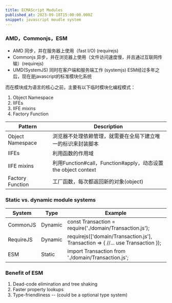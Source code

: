 ```yaml
---
title: ECMAScript Modules
published_at: 2023-09-18T15:00:00.000Z
snippet: javascript moudle system
---
```



### AMD，Commonjs，ESM

 - AMD 同步，并在服务器上使用（fast I/O)   (requirejs)
 - Commonjs 异步，并在浏览器上使用（文件访问速度慢，并且通过互联网传输）(requirejs)
 - UMD(SystemJS) 同时在客户端和服务端工作 (systemjs)
  ESM经过多年之后，现在是javascript的标准模块化系统

而在模块成为语言的核心之前，主要有以下临时模块化编程模式：
 1. Object Namespace
 2. IIFEs
 3. IIFE mixins
 4. Factory Function

| Pattern          | Description                                           |
|------------------|-------------------------------------------------------|
| Object Namespace | 浏览器不处理依赖管理，就需要在全局下建立唯一的标识来封装脚本                        |
| IIFEs            | 利用函数的作用域                                              |
| IIFE mixins      | 利用Function#call，Function#apply，动态设置the object context |
| Factory Function | 工厂函数，每次都返回新的对象(object)                                |

### Static vs. dynamic module systems

| System    | Type    | Example                                                                            |
|-----------|---------|------------------------------------------------------------------------------------|
| CommonJS  | Dynamic | const Transaction = require('./domain/Transaction.js');                            |
| RequireJS | Dynamic | requirejs(['domain/Transaction.js'], Transaction => {    //... use Transaction }); |
| ESM       | Static  | import Transaction from './domain/Transaction.js';                                 |

### Benefit of ESM
1. Dead-code elimination and tree shaking
2. Faster property lookups
3. Type-friendliness -- (could be a optional type system)
